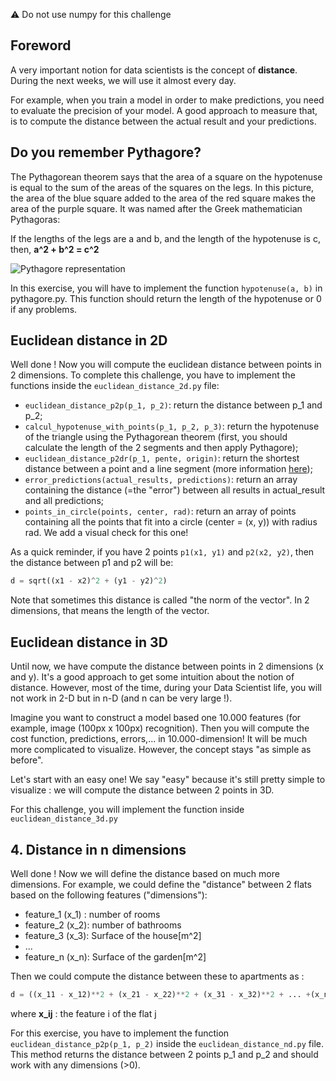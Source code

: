 :warning: Do not use numpy for this challenge

## Foreword

A very important notion for data scientists is the concept of **distance**. During the next weeks, we will use it almost every day.

For example, when you train a model in order to make predictions, you need to evaluate the precision of your model. A good approach to measure that, is to compute the distance between the actual result and your predictions.

## Do you remember Pythagore?

The Pythagorean theorem says that the area of a square on the hypotenuse is equal to the sum of the areas of the squares on the legs. In this picture, the area of the blue square added to the area of the red square makes the area of the purple square. It was named after the Greek mathematician Pythagoras:

If the lengths of the legs are a and b, and the length of the hypotenuse is c, then, **a^2 + b^2 = c^2**

![Pythagore representation](https://upload.wikimedia.org/wikipedia/commons/thumb/f/f2/Pythagorean_right_angle.svg/220px-Pythagorean_right_angle.svg.png)

In this exercise, you will have to implement the function `hypotenuse(a, b)` in pythagore.py. This function should return the length of the hypotenuse or 0 if any problems.

## Euclidean distance in 2D

Well done ! Now you will compute the euclidean distance between points in 2 dimensions. To complete this challenge, you have to implement the functions inside the `euclidean_distance_2d.py` file:
- ` euclidean_distance_p2p(p_1, p_2) `: return the distance between p_1 and p_2;
- ` calcul_hypotenuse_with_points(p_1, p_2, p_3) `: return the hypotenuse of the triangle using the Pythagorean theorem (first, you should calculate the length of the 2 segments and then apply Pythagore);
- ` euclidean_distance_p2dr(p_1, pente, origin) `: return the shortest distance between a point and a line segment (more information [here](https://en.wikipedia.org/wiki/Distance_from_a_point_to_a_line));
- ` error_predictions(actual_results, predictions) `: return an array containing the distance (=the "error") between all results in actual_result and all predictions;
- ` points_in_circle(points, center, rad) `: return an array of points containing all the points that fit into a circle (center = (x, y)) with radius rad. We add a visual check for this one!

As a quick reminder, if you have 2 points `p1(x1, y1)` and `p2(x2, y2)`, then the distance between p1 and p2 will be:

```python
d = sqrt((x1 - x2)^2 + (y1 - y2)^2)
```

Note that sometimes this distance is called "the norm of the vector". In 2 dimensions, that means the length of the vector.

## Euclidean distance in 3D

Until now, we have compute the distance between points in 2 dimensions (x and y). It's a good approach to get some intuition about the notion of distance. However, most of the time, during your Data Scientist life, you will not work in 2-D but in n-D (and n can be very large !).

Imagine you want to construct a model based one 10.000 features (for example, image (100px x 100px) recognition). Then you will compute the cost function, predictions, errors,... in 10.000-dimension! It will be much more complicated to visualize. However, the concept stays "as simple as before".

Let's start with an easy one!
We say "easy" because it's still pretty simple to visualize : we will compute the distance between 2 points in 3D.

For this challenge, you will implement the function inside `euclidean_distance_3d.py`

## 4. Distance in n dimensions

Well done ! Now we will define the distance based on much more dimensions. For example, we could define the "distance" between 2 flats based on the following features ("dimensions"):
- feature_1 (x_1) : number of rooms
- feature_2 (x_2): number of bathrooms
- feature_3 (x_3): Surface of the house[m^2]
- ...
- feature_n (x_n): Surface of the garden[m^2]

Then we could compute the distance between these to apartments as :

```python
d = ((x_11 - x_12)**2 + (x_21 - x_22)**2 + (x_31 - x_32)**2 + ... +(x_n1 - x_n2)**2)**0.5
```

where **x_ij** : the feature i of the flat j

For this exercise, you have to implement the function `euclidean_distance_p2p(p_1, p_2)` inside the `euclidean_distance_nd.py` file. This method returns the distance between 2 points p_1 and p_2 and should work with any dimensions (>0).

